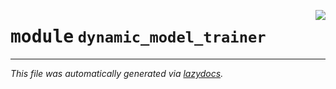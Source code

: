 <!-- markdownlint-disable -->

<a href="..\..\stable_baselines_model_based_rl\dynamic_model_trainer\__init__.py"><img align="right" style="float:right;" src="https://img.shields.io/badge/-source-cccccc?style=flat-square"></a>

# <kbd>module</kbd> `dynamic_model_trainer`








---

_This file was automatically generated via [lazydocs](https://github.com/ml-tooling/lazydocs)._
